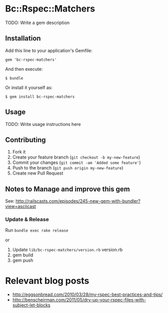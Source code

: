 # Bc::Rspec::Matchers

TODO: Write a gem description

## Installation

Add this line to your application's Gemfile:

    gem 'bc-rspec-matchers'

And then execute:

    $ bundle

Or install it yourself as:

    $ gem install bc-rspec-matchers

## Usage

TODO: Write usage instructions here

## Contributing

1. Fork it
2. Create your feature branch (`git checkout -b my-new-feature`)
3. Commit your changes (`git commit -am 'Added some feature'`)
4. Push to the branch (`git push origin my-new-feature`)
5. Create new Pull Request

## Notes to Manage and improve this gem

See: http://railscasts.com/episodes/245-new-gem-with-bundler?view=asciicast

### Update & Release

Run `bundle exec rake release`

or

1. Update `lib/bc-rspec-matchers/version.rb` version.rb
2. gem build
3. gem push

# Relevant blog posts
 * http://eggsonbread.com/2010/03/28/my-rspec-best-practices-and-tips/
 * http://benscheirman.com/2011/05/dry-up-your-rspec-files-with-subject-let-blocks
